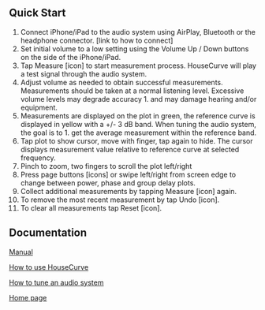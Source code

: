 ## Quick Start

1. Connect iPhone/iPad to the audio system using AirPlay, Bluetooth or the headphone connector.  [link to how to connect]
1. Set initial volume to a low setting using the Volume Up / Down buttons on the side of the iPhone/iPad.
1. Tap Measure [icon] to start measurement process. HouseCurve will play a test signal through the audio system.
1. Adjust volume as needed to obtain successful measurements. Measurements should be taken at a normal listening level. Excessive volume levels may degrade accuracy 1. and may damage hearing and/or equipment.
1. Measurements are displayed on the plot in green, the reference curve is displayed in yellow with a +/- 3 dB band.  When tuning the audio system, the goal is to 1. get the average measurement within the reference band.
1. Tap plot to show cursor, move with finger, tap again to hide. The cursor displays measurement value relative to reference curve at selected frequency.
1. Pinch to zoom, two fingers to scroll the plot left/right
1. Press page buttons [icons] or swipe left/right from screen edge to change between power, phase and group delay plots.
1. Collect additional measurements by tapping Measure [icon] again.
1. To remove the most recent measurement by tap Undo [icon].
1. To clear all measurements tap Reset [icon].

## Documentation

[Manual](/MANUAL.md)

[How to use HouseCurve](/HOWTO.md)

[How to tune an audio system](/TUNING.md)

[Home page](/README.md)
